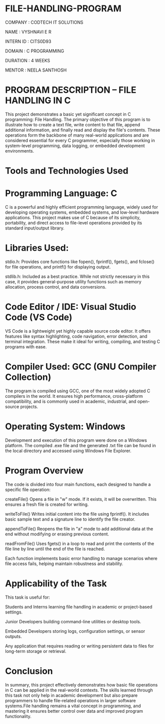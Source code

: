 # FILE-HANDLING-PROGRAM 

COMPANY : CODTECH IT SOLUTIONS

NAME : VYSHNAVI E R

INTERN ID : CITS0D93

DOMAIN :  C PROGRAMMING

DURATION : 4 WEEKS

MENTOR : NEELA SANTHOSH

# PROGRAM DESCRIPTION – FILE HANDLING IN C

This project demonstrates a basic yet significant concept in C programming: File Handling. The primary objective of this program is to illustrate how to create a text file, write content to that file, append additional information, and finally read and display the file's contents. These operations form the backbone of many real-world applications and are considered essential for every C programmer, especially those working in system-level programming, data logging, or embedded development environments.

# Tools and Technologies Used

# Programming Language: C

C is a powerful and highly efficient programming language, widely used for developing operating systems, embedded systems, and low-level hardware applications. This project makes use of C because of its simplicity, portability, and direct access to file-level operations provided by its standard input/output library.

# Libraries Used:

stdio.h: Provides core functions like fopen(), fprintf(), fgets(), and fclose() for file operations, and printf() for displaying output.

stdlib.h: Included as a best practice. While not strictly necessary in this case, it provides general-purpose utility functions such as memory allocation, process control, and data conversions.

# Code Editor / IDE: Visual Studio Code (VS Code)

VS Code is a lightweight yet highly capable source code editor. It offers features like syntax highlighting, code navigation, error detection, and terminal integration. These make it ideal for writing, compiling, and testing C programs with ease.

# Compiler Used: GCC (GNU Compiler Collection)

The program is compiled using GCC, one of the most widely adopted C compilers in the world. It ensures high performance, cross-platform compatibility, and is commonly used in academic, industrial, and open-source projects.

# Operating System: Windows

Development and execution of this program were done on a Windows platform. The compiled .exe file and the generated .txt file can be found in the local directory and accessed using Windows File Explorer.

# Program Overview

The code is divided into four main functions, each designed to handle a specific file operation:

createFile()
Opens a file in "w" mode. If it exists, it will be overwritten. This ensures a fresh file is created for writing.

writeToFile()
Writes initial content into the file using fprintf(). It includes basic sample text and a signature line to identify the file creator.

appendToFile()
Reopens the file in "a" mode to add additional data at the end without modifying or erasing previous content.

readFromFile()
Uses fgets() in a loop to read and print the contents of the file line by line until the end of the file is reached.

Each function implements basic error handling to manage scenarios where file access fails, helping maintain robustness and stability.

# Applicability of the Task

This task is useful for:

Students and Interns learning file handling in academic or project-based settings.

Junior Developers building command-line utilities or desktop tools.

Embedded Developers storing logs, configuration settings, or sensor outputs.

Any application that requires reading or writing persistent data to files for long-term storage or retrieval.

# Conclusion

In summary, this project effectively demonstrates how basic file operations in C can be applied in  the real-world contexts. The skills learned through this task not only help in academic development but also prepare programmers to handle file-related operations in larger software systems.File handling remains a vital concept in programming, and mastering it ensures better control over data and improved program functionality.

